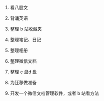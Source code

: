 1. 看八股文
2. 背诵英语
3. 整理 b 站收藏夹
4. 整理笔记、日记
5. 整理相册
6. 整理微信文档
7. 整理 c 盘d 盘
8. 为迁移做准备

9. 开发一个微信文档管理软件，或者 b 站看方法